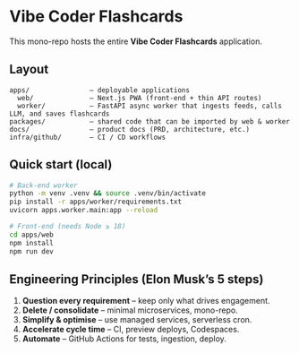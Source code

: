 # Vibe Coder Flashcards

This mono-repo hosts the entire **Vibe Coder Flashcards** application.

## Layout

```
apps/               – deployable applications  
  web/              – Next.js PWA (front-end + thin API routes)  
  worker/           – FastAPI async worker that ingests feeds, calls LLM, and saves flashcards  
packages/           – shared code that can be imported by web & worker  
docs/               – product docs (PRD, architecture, etc.)  
infra/github/       – CI / CD workflows
```

## Quick start (local)

```bash
# Back-end worker
python -m venv .venv && source .venv/bin/activate
pip install -r apps/worker/requirements.txt
uvicorn apps.worker.main:app --reload

# Front-end (needs Node ≥ 18)
cd apps/web
npm install
npm run dev
```

## Engineering Principles (Elon Musk’s 5 steps)

1. **Question every requirement** – keep only what drives engagement.  
2. **Delete / consolidate** – minimal microservices, mono-repo.  
3. **Simplify & optimise** – use managed services, serverless cron.  
4. **Accelerate cycle time** – CI, preview deploys, Codespaces.  
5. **Automate** – GitHub Actions for tests, ingestion, deploy.
